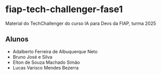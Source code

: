 # fiap-tech-challenger-fase1
Material do TechChallenger do curso IA para Devs da FIAP, turma 2025

## Alunos
- Adalberto Ferreira de Albuquerque Neto
- Bruno José e Silva
- Elton de Souza Machado Simão
- Lucas Varisco Mendes Bezerra
